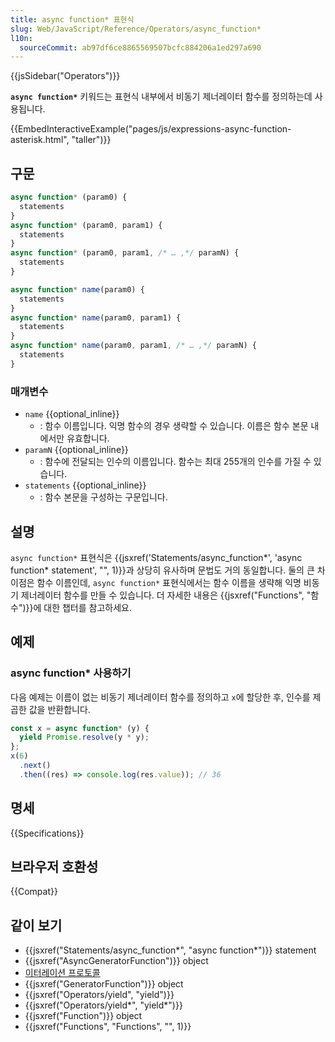 ```yaml
---
title: async function* 표현식
slug: Web/JavaScript/Reference/Operators/async_function*
l10n:
  sourceCommit: ab97df6ce8865569507bcfc884206a1ed297a690
---
```


{{jsSidebar("Operators")}}

**`async function*`** 키워드는 표현식 내부에서 비동기 제너레이터 함수를 정의하는데 사용됩니다.

{{EmbedInteractiveExample("pages/js/expressions-async-function-asterisk.html", "taller")}}

## 구문

```js
async function* (param0) {
  statements
}
async function* (param0, param1) {
  statements
}
async function* (param0, param1, /* … ,*/ paramN) {
  statements
}

async function* name(param0) {
  statements
}
async function* name(param0, param1) {
  statements
}
async function* name(param0, param1, /* … ,*/ paramN) {
  statements
}
```

### 매개변수

- `name` {{optional_inline}}
  - : 함수 이름입니다. 익명 함수의 경우 생략할 수 있습니다. 이름은 함수 본문 내에서만 유효합니다.
- `paramN` {{optional_inline}}
  - : 함수에 전달되는 인수의 이름입니다. 함수는 최대 255개의 인수를 가질 수 있습니다.
- `statements` {{optional_inline}}
  - : 함수 본문을 구성하는 구문입니다.

## 설명

`async function*` 표현식은 {{jsxref('Statements/async_function*', 'async function* statement', "", 1)}}과 상당히 유사하며 문법도 거의 동일합니다. 둘의 큰 차이점은 함수 이름인데, `async function*` 표현식에서는 함수 이름을 생략해 익명 비동기 제너레이터 함수를 만들 수 있습니다. 더 자세한 내용은 {{jsxref("Functions", "함수")}}에 대한 챕터를 참고하세요.

## 예제

### async function\* 사용하기

다음 예제는 이름이 없는 비동기 제너레이터 함수를 정의하고 `x`에 할당한 후, 인수를 제곱한 값을 반환합니다.

```js
const x = async function* (y) {
  yield Promise.resolve(y * y);
};
x(6)
  .next()
  .then((res) => console.log(res.value)); // 36
```

## 명세

{{Specifications}}

## 브라우저 호환성

{{Compat}}

## 같이 보기

- {{jsxref("Statements/async_function*", "async function*")}} statement
- {{jsxref("AsyncGeneratorFunction")}} object
- [이터레이션 프로토콜](/ko/docs/Web/JavaScript/Reference/Iteration_protocols)
- {{jsxref("GeneratorFunction")}} object
- {{jsxref("Operators/yield", "yield")}}
- {{jsxref("Operators/yield*", "yield*")}}
- {{jsxref("Function")}} object
- {{jsxref("Functions", "Functions", "", 1)}}
